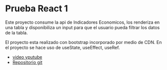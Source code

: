 # Prueba React 1

Este proyecto consume la api de Indicadores Economicos, los renderiza en una tabla y disponibiliza un input para que el usuario pueda filtrar los datos de la tabla.

El proyecto esta realizado con bootstrap incorporado por medio de CDN.
En el proyecto se hace uso de useState, useEffect, useRef.

- [video yputube](https://youtu.be/O4qGLkPI_gk) 
- [Repositorio git](https://github.com/jorgeherreraotarola/React-1.git)

